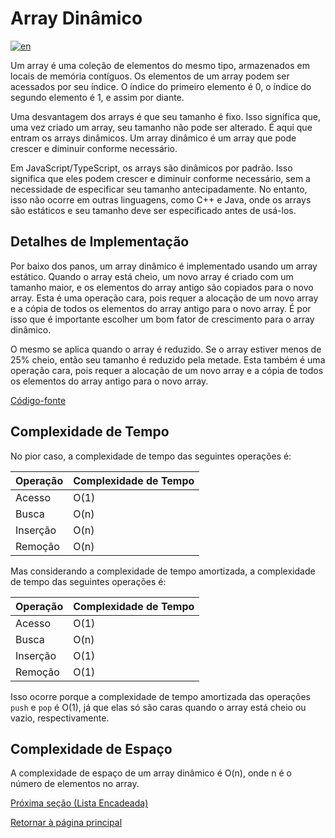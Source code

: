 # Array Dinâmico

[![en](https://img.shields.io/badge/lang-en-red.svg)](./README.md)

Um array é uma coleção de elementos do mesmo tipo, armazenados em locais de memória contíguos. Os elementos de um array podem ser acessados por seu índice. O índice do primeiro elemento é 0, o índice do segundo elemento é 1, e assim por diante.

Uma desvantagem dos arrays é que seu tamanho é fixo. Isso significa que, uma vez criado um array, seu tamanho não pode ser alterado. É aqui que entram os arrays dinâmicos. Um array dinâmico é um array que pode crescer e diminuir conforme necessário.

Em JavaScript/TypeScript, os arrays são dinâmicos por padrão. Isso significa que eles podem crescer e diminuir conforme necessário, sem a necessidade de especificar seu tamanho antecipadamente. No entanto, isso não ocorre em outras linguagens, como C++ e Java, onde os arrays são estáticos e seu tamanho deve ser especificado antes de usá-los.

## Detalhes de Implementação

Por baixo dos panos, um array dinâmico é implementado usando um array estático. Quando o array está cheio, um novo array é criado com um tamanho maior, e os elementos do array antigo são copiados para o novo array. Esta é uma operação cara, pois requer a alocação de um novo array e a cópia de todos os elementos do array antigo para o novo array. É por isso que é importante escolher um bom fator de crescimento para o array dinâmico.

O mesmo se aplica quando o array é reduzido. Se o array estiver menos de 25% cheio, então seu tamanho é reduzido pela metade. Esta também é uma operação cara, pois requer a alocação de um novo array e a cópia de todos os elementos do array antigo para o novo array.

[Código-fonte](./DynamicArray.ts)

## Complexidade de Tempo

No pior caso, a complexidade de tempo das seguintes operações é:

| Operação | Complexidade de Tempo |
| -------- | --------------------- |
| Acesso   | O(1)                  |
| Busca    | O(n)                  |
| Inserção | O(n)                  |
| Remoção  | O(n)                  |

Mas considerando a complexidade de tempo amortizada, a complexidade de tempo das seguintes operações é:

| Operação | Complexidade de Tempo |
| -------- | --------------------- |
| Acesso   | O(1)                  |
| Busca    | O(n)                  |
| Inserção | O(1)                  |
| Remoção  | O(1)                  |

Isso ocorre porque a complexidade de tempo amortizada das operações `push` e `pop` é O(1), já que elas só são caras quando o array está cheio ou vazio, respectivamente.

## Complexidade de Espaço

A complexidade de espaço de um array dinâmico é O(n), onde n é o número de elementos no array.

[Próxima seção (Lista Encadeada)](../linked-list/README.pt-br.md)

[Retornar à página principal](../../../README.pt-br.md)
